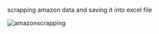 scrapping amazon data and saving it into excel file

![amazonscrapping](https://github.com/user-attachments/assets/f2f974fd-d2b9-45c1-a9b0-cff833d7000e)
